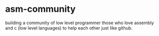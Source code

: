 # asm-community
building a community of low level programmer those who love assembly and c (low level languages) to help each other just like github.
